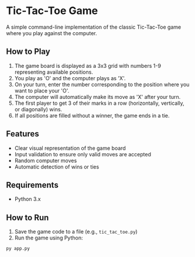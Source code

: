 # Tic-Tac-Toe Game

A simple command-line implementation of the classic Tic-Tac-Toe game where you play against the computer.

## How to Play

1. The game board is displayed as a 3x3 grid with numbers 1-9 representing available positions.
2. You play as 'O' and the computer plays as 'X'.
3. On your turn, enter the number corresponding to the position where you want to place your 'O'.
4. The computer will automatically make its move as 'X' after your turn.
5. The first player to get 3 of their marks in a row (horizontally, vertically, or diagonally) wins.
6. If all positions are filled without a winner, the game ends in a tie.

## Features

- Clear visual representation of the game board
- Input validation to ensure only valid moves are accepted
- Random computer moves
- Automatic detection of wins or ties

## Requirements

- Python 3.x

## How to Run

1. Save the game code to a file (e.g., `tic_tac_toe.py`)
2. Run the game using Python:

```sh
py app.py
```
